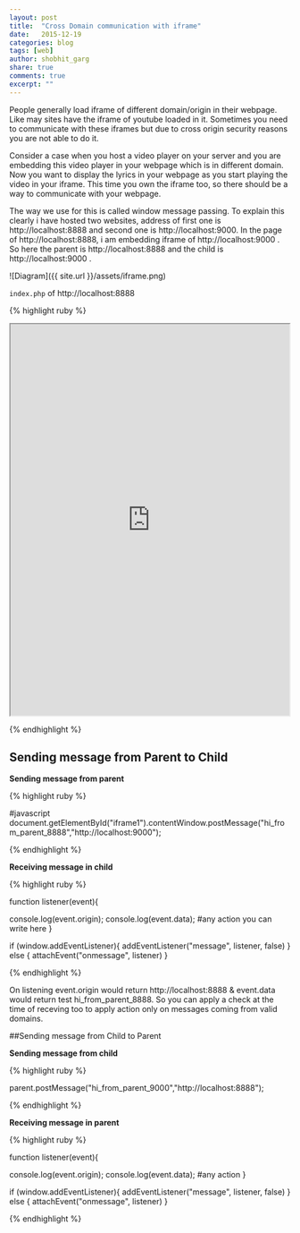 ```yaml
---
layout: post
title:  "Cross Domain communication with iframe"
date:   2015-12-19
categories: blog
tags: [web]
author: shobhit_garg
share: true
comments: true
excerpt: ""
---
```



People generally load iframe of different domain/origin in their webpage. Like may sites have the iframe of youtube loaded in it. Sometimes you need to communicate with these iframes but due to cross origin security reasons you are not able to do it.

Consider a case when you host a video player on your server and you are embedding this video player in your webpage which is in different domain. Now you want to display the lyrics in your webpage as you start playing the video in your iframe. This time you own the iframe too, so there should be a way to communicate with your webpage.


The way we use for this is called window message passing. To explain this clearly i have hosted two websites, address of first one is http://localhost:8888 and second one is http://localhost:9000. In the page of http://localhost:8888, i am embedding iframe of http://localhost:9000 . So here the parent is http://localhost:8888 and the child is http://localhost:9000 .


![Diagram]({{ site.url }}/assets/iframe.png)


`index.php` of http://localhost:8888

{% highlight ruby %}
<body>

<iframe id = "iframe1" name = "iframe1" src = "http://localhost:9000"  height = "700px"  width = "500px">
</iframe>

</body>

{% endhighlight %}

## Sending message from Parent to Child

__Sending message from parent__

{% highlight ruby %}

 #javascript
 document.getElementById("iframe1").contentWindow.postMessage("hi_from_parent_8888","http://localhost:9000");

{% endhighlight %}




 __Receiving message in child__

{% highlight ruby %}

function listener(event){
 
  console.log(event.origin);
  console.log(event.data);
  #any action you can write here
}

if (window.addEventListener){
  addEventListener("message", listener, false)
} else {
  attachEvent("onmessage", listener)
}

{% endhighlight %}

On listening event.origin would return http://localhost:8888 & event.data would return test hi_from_parent_8888. So you can apply a check at the time of receving too to apply action only on messages coming from valid domains.


##Sending message from Child to Parent 

__Sending message from child__

{% highlight ruby %}

parent.postMessage("hi_from_parent_9000","http://localhost:8888");

{% endhighlight %}

__Receiving message in parent__

{% highlight ruby %}

 function listener(event){
 
  console.log(event.origin);
  console.log(event.data);
  #any action
}

if (window.addEventListener){
  addEventListener("message", listener, false)
} else {
  attachEvent("onmessage", listener)
}

{% endhighlight %}